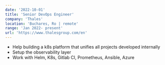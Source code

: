 ```yaml
---
date: '2022-10-01'
title: 'Senior DevOps Engineer'
company: 'Thales'
location: 'Buchares, Ro | remote'
range: 'Jan 2022- present'
url: 'https://www.thalesgroup.com/en'
---
```


- Help building a k8s platform that unifies all projects developed internally
- Setup the observability layer
- Work with Helm, K8s, Gitlab CI, Prometheus, Ansible, Azure
